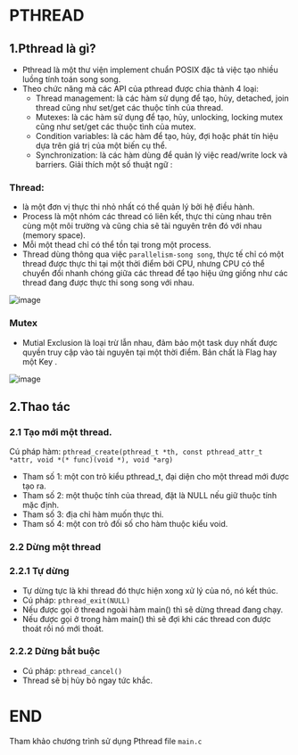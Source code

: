 # PTHREAD
## 1.Pthread là gì?
- Pthread là một thư viện implement chuẩn POSIX đặc tả việc tạo nhiều luồng tính toán song song.
- Theo chức năng mà các API của pthread được chia thành 4 loại:
  + Thread management: là các hàm sử dụng để tạo, hủy, detached, join thread cũng như set/get các thuộc tính của thread.
  + Mutexes: là các hàm sử dụng để tạo, hủy, unlocking, locking mutex cũng như set/get các thuộc tình của mutex.
  + Condition variables: là các hàm để tạo, hủy, đợi hoặc phát tín hiệu dựa trên giá trị của một biến cụ thể.
  + Synchronization: là các hàm dùng để quản lý việc read/write lock và barriers.
Giải thích một số thuật ngữ :
### Thread:
- là một đơn vị thực thi nhỏ nhất có thể quản lý bởi hệ điều hành.
- Process là một nhóm các thread có liên kết, thực thi cùng nhau trên cùng một môi trường và cũng chia sẽ tài nguyên trên đó với nhau (memory space).
- Mỗi một thead chỉ có thể tồn tại trong một process.
- Thread dùng thông qua việc `parallelism-song song`, thực tế chỉ có một thread được thực thi tại một thời điểm bởi CPU, nhưng CPU có thể chuyển đổi nhanh chóng giữa các thread để tạo hiệu ứng giống như các thread đang được thực thi song song với nhau.

![image](https://github.com/user-attachments/assets/269ba77c-d649-48b0-b0f0-51acef80cac6)

### Mutex
- Mutial Exclusion là loại trừ lẫn nhau, đảm bảo một task duy nhất được quyền truy cập vào tài nguyên tại một thời điểm. Bản chất là Flag hay một Key .

![image](https://github.com/user-attachments/assets/ef6ccf61-43bb-44dd-a53f-4fb660740049)
## 2.Thao tác
### 2.1 Tạo mới một thread.
Cú pháp hàm:
```pthread_create(pthread_t *th, const pthread_attr_t *attr, void *(* func)(void *), void *arg)```
+ Tham số 1: một con trỏ kiểu pthread_t, đại diện cho một thread mới được tạo ra.
+ Tham số 2: một thuộc tính của thread, đặt là NULL nếu giữ thuộc tính mặc định.
+ Tham số 3: địa chỉ hàm muốn thực thi.
+ Tham số 4: một con trỏ đối số cho hàm thuộc kiểu void.
### 2.2 Dừng một thread
### 2.2.1 Tự dừng
- Tự dừng tực là khi thread đó thực hiện xong xử lý của nó, nó kết thúc.
- Cú pháp: ```pthread_exit(NULL)```
- Nếu được gọi ở thread ngoài hàm main() thì sẽ dừng thread đang chạy.
- Nếu được gọi ở trong hàm main() thì sẽ đợi khi các thread con được thoát rồi nó mới thoát.
### 2.2.2 Dừng bắt buộc
- Cú pháp: ```pthread_cancel()```
- Thread sẽ bị hủy bỏ ngay tức khắc.

# END
Tham khảo chương trình sử dụng Pthread file `main.c`

